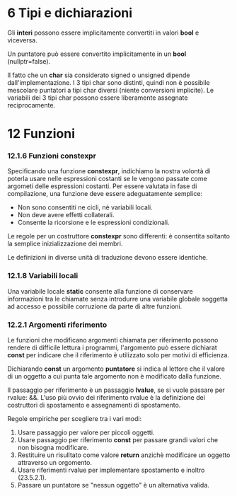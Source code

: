# 6 Tipi e dichiarazioni

Gli **interi** possono essere implicitamente convertiti in valori **bool** e viceversa.

Un puntatore può essere convertito implicitamente in un  **bool** (nullptr=false).

Il fatto che un **char** sia considerato signed o unsigned dipende dall'implementazione.
I 3 tipi char sono distinti, quindi non è possibile mescolare puntatori a tipi char diversi (niente conversioni implicite).
Le variabili dei 3 tipi char possono essere liberamente assegnate reciprocamente.

# 12 Funzioni

### 12.1.6 Funzioni constexpr

Specificando una funzione **constexpr**, indichiamo la nostra volontà di poterla usare nelle espressioni costanti se le vengono passate come argometi delle espressioni costanti.
Per essere valutata in fase di compilazione, una funzione deve essere adeguatamente semplice:
* Non sono consentiti ne cicli, nè variabili locali.
* Non deve avere effetti collaterali.
* Consente la ricorsione e le espressioni condizionali.

Le regole per un costruttore **constexpr** sono differenti: è consentita soltanto la semplice inizializzazione dei membri.

Le definizioni in diverse unità di traduzione devono essere identiche.

### 12.1.8 Variabili locali

Una variabile locale **static** consente alla funzione di conservare informazioni tra le chiamate senza introdurre una variabile globale soggetta ad accesso e possibile corruzione da parte di altre funzioni.

### 12.2.1 Argomenti riferimento

Le funzioni che modificano argomenti chiamata per riferimento possono rendere di difficile lettura i programmi, l'argomento può essere dichiarat **const** per indicare che il riferimento è utilizzato solo per motivi di efficienza.

Dichiarando **const** un argomento **puntatore** si indica al lettore che il valore di un oggetto a cui punta tale argomento non è modificato dalla funzione.

Il passaggio per riferimento è un passaggio **lvalue**, se si vuole passare per rvalue: &&. L'uso più ovvio dei riferimento rvalue è la definizione dei costruttori di spostamento e assegnamenti di spostamento.

Regole empiriche per scegliere tra i vari modi:
1. Usare passaggio per valore per piccoli oggetti.
2. Usare passaggio per riferimento **const** per passare grandi valori che non bisogna modificare.
3. Restituire un risulltato come valore **return** anzichè modificare un oggetto attraverso un orgomento.
4. Usare riferimenti rvalue per implementare spostamento e inoltro (23.5.2.1).
5. Passare un puntatore se "nessun oggetto" è un alternativa valida. 